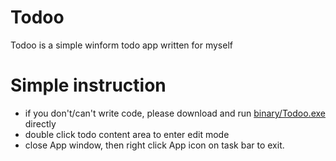 # Todoo
Todoo is a simple winform todo app written for myself

# Simple instruction
- if you don't/can't write code, please download and run [binary/Todoo.exe](https://github.com/decemberpei/todoo/blob/main/binary/Todoo.exe) directly
- double click todo content area to enter edit mode
- close App window, then right click App icon on task bar to exit.
